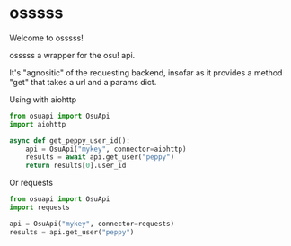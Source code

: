 osssss
======

Welcome to osssss!

osssss a wrapper for the osu! api.

It's "agnositic" of the requesting backend, insofar as it provides a method "get" that takes a url and a params dict.

Using with aiohttp
```py
from osuapi import OsuApi
import aiohttp

async def get_peppy_user_id():
	api = OsuApi("mykey", connector=aiohttp)
	results = await api.get_user("peppy")
	return results[0].user_id
```

Or requests
```py
from osuapi import OsuApi
import requests

api = OsuApi("mykey", connector=requests)
results = api.get_user("peppy")
```
